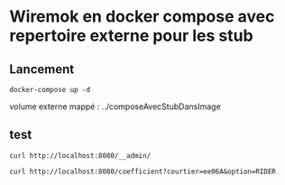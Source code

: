 # Wiremok en docker compose avec repertoire externe pour les stub

## Lancement

```
docker-compose up -d
```

volume externe mappé : ../composeAvecStubDansImage

## test

```
curl http://localhost:8080/__admin/
```

```
curl http://localhost:8080/coefficient?courtier=ee06A&option=RIDER
```